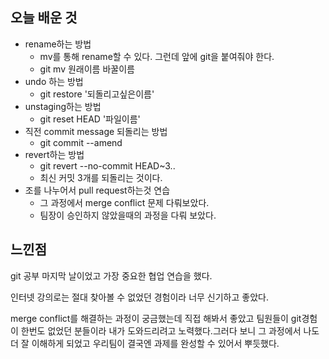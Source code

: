 ## 오늘 배운 것

- rename하는 방법
    - mv를 통해 rename할 수 있다. 그런데 앞에 git을 붙여줘야 한다.
    - git mv 원래이름 바꿀이름
- undo 하는 방법
    - git restore '되돌리고싶은이름'
- unstaging하는 방법
    - git reset HEAD '파일이름'
- 직전 commit message 되돌리는 방법
    - git commit --amend
- revert하는 방법
    - git revert --no-commit HEAD~3..
    - 최신 커밋 3개를 되돌리는 것이다. 
- 조를 나누어서 pull request하는것 연습
    - 그 과정에서 merge conflict 문제 다뤄보았다.
    - 팀장이 승인하지 않았을때의 과정을 다뤄 보았다.

## 느낀점

git 공부 마지막 날이었고 가장 중요한 협업 연습을 했다.

인터넷 강의로는 절대 찾아볼 수 없었던 경험이라 너무 신기하고 좋았다.

merge conflict를 해결하는 과정이 궁금했는데 직접 해봐서 좋았고 팀원들이 git경험이 한번도 없었던 분들이라 내가 도와드리려고 노력했다.그러다 보니 그 과정에서 나도 더 잘 이해하게 되었고 우리팀이 결국엔 과제를 완성할 수 있어서 뿌듯했다.
